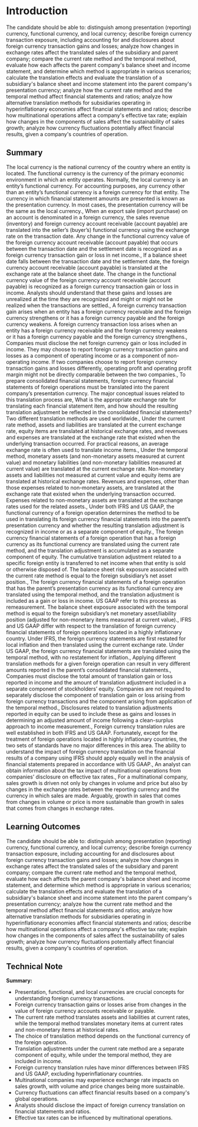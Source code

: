 # Introduction

The candidate should be able to: distinguish among presentation (reporting) currency, functional currency, and local currency; describe foreign currency transaction exposure, including accounting for and disclosures about foreign currency transaction gains and losses; analyze how changes in exchange rates affect the translated sales of the subsidiary and parent company; compare the current rate method and the temporal method, evaluate how each affects the parent company's balance sheet and income statement, and determine which method is appropriate in various scenarios; calculate the translation effects and evaluate the translation of a subsidiary's balance sheet and income statement into the parent company's presentation currency; analyze how the current rate method and the temporal method affect financial statements and ratios; analyze how alternative translation methods for subsidiaries operating in hyperinflationary economies affect financial statements and ratios; describe how multinational operations affect a company's effective tax rate; explain how changes in the components of sales affect the sustainability of sales growth; analyze how currency fluctuations potentially affect financial results, given a company's countries of operation.

## Summary

The local currency is the national currency of the country where an entity is located. The functional currency is the currency of the primary economic environment in which an entity operates. Normally, the local currency is an entity’s functional currency. For accounting purposes, any currency other than an entity’s functional currency is a foreign currency for that entity. The currency in which financial statement amounts are presented is known as the presentation currency. In most cases, the presentation currency will be the same as the local currency., When an export sale (import purchase) on an account is denominated in a foreign currency, the sales revenue (inventory) and foreign currency account receivable (account payable) are translated into the seller’s (buyer’s) functional currency using the exchange rate on the transaction date. Any change in the functional currency value of the foreign currency account receivable (account payable) that occurs between the transaction date and the settlement date is recognized as a foreign currency transaction gain or loss in net income., If a balance sheet date falls between the transaction date and the settlement date, the foreign currency account receivable (account payable) is translated at the exchange rate at the balance sheet date. The change in the functional currency value of the foreign currency account receivable (account payable) is recognized as a foreign currency transaction gain or loss in income. Analysts should understand that these gains and losses are unrealized at the time they are recognized and might or might not be realized when the transactions are settled., A foreign currency transaction gain arises when an entity has a foreign currency receivable and the foreign currency strengthens or it has a foreign currency payable and the foreign currency weakens. A foreign currency transaction loss arises when an entity has a foreign currency receivable and the foreign currency weakens or it has a foreign currency payable and the foreign currency strengthens., Companies must disclose the net foreign currency gain or loss included in income. They may choose to report foreign currency transaction gains and losses as a component of operating income or as a component of non-operating income. If two companies choose to report foreign currency transaction gains and losses differently, operating profit and operating profit margin might not be directly comparable between the two companies., To prepare consolidated financial statements, foreign currency financial statements of foreign operations must be translated into the parent company’s presentation currency. The major conceptual issues related to this translation process are, What is the appropriate exchange rate for translating each financial statement item, and how should the resulting translation adjustment be reflected in the consolidated financial statements? Two different translation methods are used worldwide., Under the current rate method, assets and liabilities are translated at the current exchange rate, equity items are translated at historical exchange rates, and revenues and expenses are translated at the exchange rate that existed when the underlying transaction occurred. For practical reasons, an average exchange rate is often used to translate income items., Under the temporal method, monetary assets (and non-monetary assets measured at current value) and monetary liabilities (and non-monetary liabilities measured at current value) are translated at the current exchange rate. Non-monetary assets and liabilities not measured at current value and equity items are translated at historical exchange rates. Revenues and expenses, other than those expenses related to non-monetary assets, are translated at the exchange rate that existed when the underlying transaction occurred. Expenses related to non-monetary assets are translated at the exchange rates used for the related assets., Under both IFRS and US GAAP, the functional currency of a foreign operation determines the method to be used in translating its foreign currency financial statements into the parent’s presentation currency and whether the resulting translation adjustment is recognized in income or as a separate component of equity., The foreign currency financial statements of a foreign operation that has a foreign currency as its functional currency are translated using the current rate method, and the translation adjustment is accumulated as a separate component of equity. The cumulative translation adjustment related to a specific foreign entity is transferred to net income when that entity is sold or otherwise disposed of. The balance sheet risk exposure associated with the current rate method is equal to the foreign subsidiary’s net asset position., The foreign currency financial statements of a foreign operation that has the parent’s presentation currency as its functional currency are translated using the temporal method, and the translation adjustment is included as a gain or loss in income. US GAAP refer to this process as remeasurement. The balance sheet exposure associated with the temporal method is equal to the foreign subsidiary’s net monetary asset/liability position (adjusted for non-monetary items measured at current value)., IFRS and US GAAP differ with respect to the translation of foreign currency financial statements of foreign operations located in a highly inflationary country. Under IFRS, the foreign currency statements are first restated for local inflation and then translated using the current exchange rate. Under US GAAP, the foreign currency financial statements are translated using the temporal method, with no restatement for inflation., Applying different translation methods for a given foreign operation can result in very different amounts reported in the parent’s consolidated financial statements., Companies must disclose the total amount of translation gain or loss reported in income and the amount of translation adjustment included in a separate component of stockholders’ equity. Companies are not required to separately disclose the component of translation gain or loss arising from foreign currency transactions and the component arising from application of the temporal method., Disclosures related to translation adjustments reported in equity can be used to include these as gains and losses in determining an adjusted amount of income following a clean-surplus approach to income measurement., Foreign currency translation rules are well established in both IFRS and US GAAP. Fortunately, except for the treatment of foreign operations located in highly inflationary countries, the two sets of standards have no major differences in this area. The ability to understand the impact of foreign currency translation on the financial results of a company using IFRS should apply equally well in the analysis of financial statements prepared in accordance with US GAAP., An analyst can obtain information about the tax impact of multinational operations from companies’ disclosure on effective tax rates., For a multinational company, sales growth is driven not only by changes in volume and price but also by changes in the exchange rates between the reporting currency and the currency in which sales are made. Arguably, growth in sales that comes from changes in volume or price is more sustainable than growth in sales that comes from changes in exchange rates.

## Learning Outcomes

The candidate should be able to: distinguish among presentation (reporting) currency, functional currency, and local currency; describe foreign currency transaction exposure, including accounting for and disclosures about foreign currency transaction gains and losses; analyze how changes in exchange rates affect the translated sales of the subsidiary and parent company; compare the current rate method and the temporal method, evaluate how each affects the parent company's balance sheet and income statement, and determine which method is appropriate in various scenarios; calculate the translation effects and evaluate the translation of a subsidiary's balance sheet and income statement into the parent company's presentation currency; analyze how the current rate method and the temporal method affect financial statements and ratios; analyze how alternative translation methods for subsidiaries operating in hyperinflationary economies affect financial statements and ratios; describe how multinational operations affect a company's effective tax rate; explain how changes in the components of sales affect the sustainability of sales growth; analyze how currency fluctuations potentially affect financial results, given a company's countries of operation.

## Technical Note

**Summary:**

* Presentation, functional, and local currencies are crucial concepts for understanding foreign currency transactions.
* Foreign currency transaction gains or losses arise from changes in the value of foreign currency accounts receivable or payable.
* The current rate method translates assets and liabilities at current rates, while the temporal method translates monetary items at current rates and non-monetary items at historical rates.
* The choice of translation method depends on the functional currency of the foreign operation.
* Translation adjustments under the current rate method are a separate component of equity, while under the temporal method, they are included in income.
* Foreign currency translation rules have minor differences between IFRS and US GAAP, excluding hyperinflationary countries.
* Multinational companies may experience exchange rate impacts on sales growth, with volume and price changes being more sustainable.
* Currency fluctuations can affect financial results based on a company's global operations.
* Analysts should disclose the impact of foreign currency translation on financial statements and ratios.
* Effective tax rates can be influenced by multinational operations.